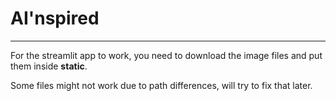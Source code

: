 # AI'nspired

---

For the streamlit app to work, you need to download the image files and put them inside **static**.

Some files might not work due to path differences, will try to fix that later.